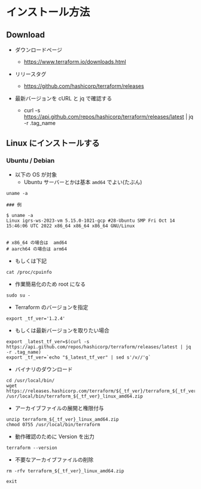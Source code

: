 # インストール方法

## Download

+ ダウンロードページ
  + https://www.terraform.io/downloads.html

+ リリースタグ
  + https://github.com/hashicorp/terraform/releases

+ 最新バージョンを cURL と jq で確認する
  + curl -s https://api.github.com/repos/hashicorp/terraform/releases/latest | jq -r .tag_name


## Linux にインストールする

### Ubuntu / Debian

+ 以下の OS が対象
  + Ubuntu サーバーとかは基本 `amd64` でよい(たぶん)

```
uname -a
```
```
### 例

$ uname -a
Linux igrs-ws-2023-vm 5.15.0-1021-gcp #28-Ubuntu SMP Fri Oct 14 15:46:06 UTC 2022 x86_64 x86_64 x86_64 GNU/Linux


# x86_64 の場合は  amd64
# aarch64 の場合は arm64 
```


+ もしくは下記

```
cat /proc/cpuinfo
```

+ 作業簡易化のため root になる

```
sudo su -
```

+ Terraform のバージョンを指定

```
export _tf_ver='1.2.4'
```

+ もしくは最新バージョンを取りたい場合

```
export _latest_tf_ver=$(curl -s https://api.github.com/repos/hashicorp/terraform/releases/latest | jq -r .tag_name)
export _tf_ver=`echo "$_latest_tf_ver" | sed s'/v//'g`
```

+ バイナリのダウンロード

```
cd /usr/local/bin/
wget https://releases.hashicorp.com/terraform/${_tf_ver}/terraform_${_tf_ver}_linux_amd64.zip /usr/local/bin/terraform_${_tf_ver}_linux_amd64.zip
```

+ アーカイブファイルの展開と権限付与

```
unzip terraform_${_tf_ver}_linux_amd64.zip
chmod 0755 /usr/local/bin/terraform
```

+ 動作確認のために Version を出力

```
terraform --version
```

+ 不要なアーカイブファイルの削除

```
rm -rfv terraform_${_tf_ver}_linux_amd64.zip
```
```
exit
```
